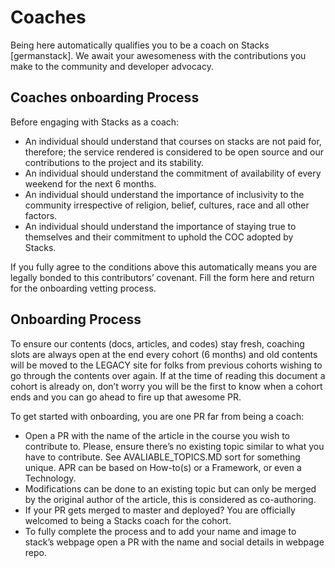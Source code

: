 # Coaches

Being here automatically qualifies you to be a coach on Stacks [germanstack]. We await your awesomeness with the contributions you make to the community and developer advocacy. 

## Coaches onboarding Process 
Before engaging with Stacks as a coach: 
- An individual should understand that courses on stacks are not paid for, therefore; the service rendered is considered to be open source and our contributions to the project and its stability.
- An individual should understand the commitment of availability of every weekend for the next 6 months. 
- An individual should understand the importance of inclusivity to the community irrespective of religion, belief, cultures, race and all other factors. 
- An individual should understand the importance of staying true to themselves and their commitment to uphold the COC adopted by Stacks. 


If you fully agree to the conditions above this automatically means you are legally bonded to this contributors’ covenant. Fill the form here and return for the onboarding vetting process. 

## Onboarding Process

To ensure our contents (docs, articles, and codes) stay fresh, coaching slots are always open at the end every cohort (6 months) and old contents will be moved to the LEGACY site for folks from previous cohorts wishing to go through the contents over again. If at the time of reading this document a cohort is already on, don’t worry you will be the first to know when a cohort ends and you can go ahead to fire up that awesome PR.

To get started with onboarding, you are one PR far from being a coach:
- Open a PR with the name of the article in the course you wish to contribute to. Please, ensure there’s no existing topic similar to what you have to contribute. See AVALIABLE_TOPICS.MD sort for something unique. APR can be based on How-to(s) or a Framework, or even a Technology.
- Modifications can be done to an existing topic but can only be merged by the original author of the article, this is considered as co-authoring. 
- If your PR gets merged to master and deployed? You are officially welcomed to being a Stacks coach for the cohort.
- To fully complete the process and to add your name and image to stack’s webpage open a PR with the name and social details in webpage repo. 

